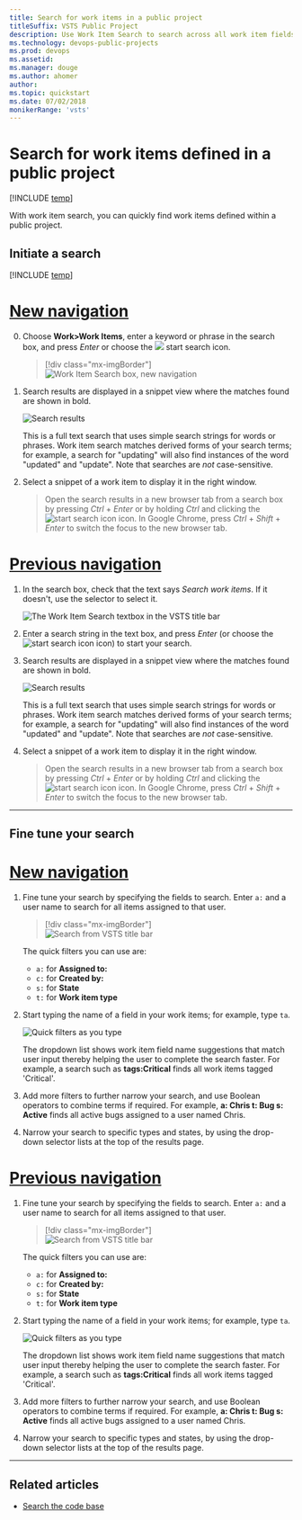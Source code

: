 ```yaml
---
title: Search for work items in a public project
titleSuffix: VSTS Public Project
description: Use Work Item Search to search across all work item fields over one or more public projects  
ms.technology: devops-public-projects
ms.prod: devops
ms.assetid: 
ms.manager: douge
ms.author: ahomer
author: 
ms.topic: quickstart
ms.date: 07/02/2018
monikerRange: 'vsts'
---
```



# Search for work items defined in a public project

[!INCLUDE [temp](_shared/version-public-projects.md)]  

With work item search, you can quickly find work items defined within a public project. 



<a name="start-search"></a>
## Initiate a search 

[!INCLUDE [temp](_shared/navigation.md)] 

# [New navigation](#tab/new-nav)

0. Choose **Work>Work Items**, enter a keyword or phrase in the search box, and press *Enter* or choose the ![](../../project/search/_img/_shared/start-search-icon.png) start search icon. 

	> [!div class="mx-imgBorder"]
	> ![Work Item Search box, new navigation](_img/search/work-item-search-vert.png)    

0. Search results are displayed in a snippet view where the matches found are shown in bold.

   ![Search results](../../project/search/_img/work-item-search-get-started/results-matching.png)

   This is a full text search that uses simple search strings for words or phrases.
   Work item search matches derived forms of your search terms; for example, a search for
   "updating" will also find instances of the word "updated" and "update". Note that searches are _not_ case-sensitive.

0. Select a snippet of a work item to display it in the right window. 
  
   >Open the search results in a new browser tab from a search box by
   pressing _Ctrl_ + _Enter_ or by holding _Ctrl_ and clicking  the
   ![start search icon](../../project/search/_img/_shared/start-search-icon.png) icon.
   In Google Chrome, press _Ctrl_ + _Shift_ + _Enter_ to switch the focus
   to the new browser tab. 


# [Previous navigation](#tab/previous-nav)  

1. In the search box, check that the text says _Search work items_. If it doesn't, use the selector to select it.

   ![The Work Item Search textbox in the VSTS title bar](../../project/search/_img/work-item-search-get-started/title-bar-search-box-empty-outlined.png)    

1. Enter a search string in the text box, and press _Enter_ (or choose the 
   ![start search icon](../../project/search/_img/_shared/start-search-icon.png) icon) to start your search. 

1. Search results are displayed in a snippet view where the matches found are shown in bold.

   ![Search results](../../project/search/_img/work-item-search-get-started/results-matching.png)

   This is a full text search that uses simple search strings for words or phrases.
   Work item search matches derived forms of your search terms; for example, a search for
   "updating" will also find instances of the word "updated" and "update". Note that searches are _not_ case-sensitive.

1. Select a snippet of a work item to display it in the right window. 
  
   >Open the search results in a new browser tab from a search box by
   pressing _Ctrl_ + _Enter_ or by holding _Ctrl_ and clicking  the
   ![start search icon](../../project/search/_img/_shared/start-search-icon.png) icon.
   In Google Chrome, press _Ctrl_ + _Shift_ + _Enter_ to switch the focus
   to the new browser tab. 



--- 


## Fine tune your search

# [New navigation](#tab/new-nav)

1. Fine tune your search by specifying the fields to search. Enter `a:` and a user name
   to search for all items assigned to that user.

	> [!div class="mx-imgBorder"]  
	> ![Search from VSTS title bar](_img/search/search-work-vert.png)    

   The quick filters you can use are:

   * `a:` for **Assigned to:** 
   * `c:` for **Created by:** 
   * `s:` for **State** 
   * `t:` for **Work item type**<p />
 
1. Start typing the name of a field in your work items; for example, type `ta`.

   ![Quick filters as you type](../../project/search/_img/work-item-search-get-started/dyna-dropdown.png)    

   The dropdown list shows work item field name suggestions 
   that match user input thereby helping the user to complete the search faster. For example, a search such as 
   **tags:Critical** finds all work items tagged 'Critical'. 

1. Add more filters to further narrow your search, and use Boolean operators
   to combine terms if required. For example, 
   **a: Chris t: Bug s: Active** finds all active bugs assigned
   to a user named Chris.

1. Narrow your search to specific types
   and states, by using the drop-down selector lists at the top of the results page.


# [Previous navigation](#tab/previous-nav)  

1. Fine tune your search by specifying the fields to search. Enter `a:` and a user name
   to search for all items assigned to that user.

	> [!div class="mx-imgBorder"]  
	> ![Search from VSTS title bar](_img/search/work-item-search-filters.png)    

   The quick filters you can use are:

   * `a:` for **Assigned to:** 
   * `c:` for **Created by:** 
   * `s:` for **State** 
   * `t:` for **Work item type**<p />
 
1. Start typing the name of a field in your work items; for example, type `ta`.

   ![Quick filters as you type](../../project/search/_img/work-item-search-get-started/dyna-dropdown.png)    

   The dropdown list shows work item field name suggestions 
   that match user input thereby helping the user to complete the search faster. For example, a search such as 
   **tags:Critical** finds all work items tagged 'Critical'. 

1. Add more filters to further narrow your search, and use Boolean operators
   to combine terms if required. For example, 
   **a: Chris t: Bug s: Active** finds all active bugs assigned
   to a user named Chris.

1. Narrow your search to specific types
   and states, by using the drop-down selector lists at the top of the results page.


---



## Related articles

- [Search the code base](code-search-public.md) 



